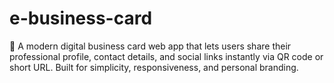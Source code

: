 # e-business-card
💼 A modern digital business card web app that lets users share their professional profile, contact details, and social links instantly via QR code or short URL. Built for simplicity, responsiveness, and personal branding.
